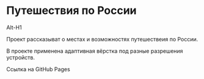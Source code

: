 # Путешествия по России
Alt-H1

Проект рассказыват о местах и возможностях путешествеия по России.

В проекте применена адаптивная вёрстка под разные разрешения устройств.

Ссылка на GitHub Pages